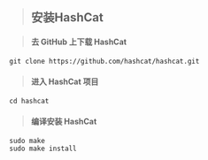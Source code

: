 > ## 安装HashCat

> #### 去 GitHub 上下载 HashCat

```shell
git clone https://github.com/hashcat/hashcat.git
```

> #### 进入 HashCat 项目

```shell
cd hashcat
```

> #### 编译安装 HashCat

```shell
sudo make 
sudo make install
```



